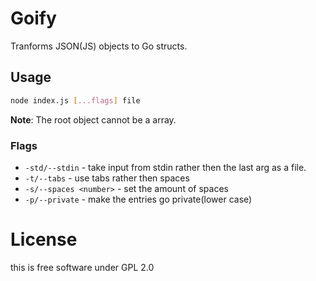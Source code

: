 # Goify
Tranforms JSON(JS) objects to Go structs.

## Usage
```sh
node index.js [...flags] file
```
**Note**: The root object cannot be a array.
### Flags
* `-std/--stdin` - take input from stdin rather then the last arg as a file.
* `-t/--tabs` - use tabs rather then spaces
* `-s/--spaces <number>` - set the amount of spaces
* `-p/--private` - make the entries go private(lower case)


# License
this is free software under GPL 2.0
